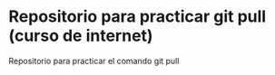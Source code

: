 # Repositorio para practicar git pull (curso de internet)
Repositorio para practicar el comando git pull
